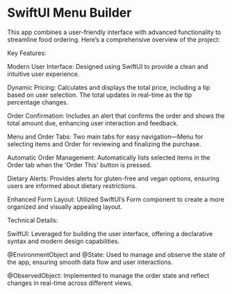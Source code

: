 # SwiftUI Menu Builder

This app combines a user-friendly interface with advanced functionality to streamline food ordering. Here’s a comprehensive overview of the project:

Key Features:

Modern User Interface: Designed using SwiftUI to provide a clean and intuitive user experience.

Dynamic Pricing: Calculates and displays the total price, including a tip based on user selection. The total updates in real-time as the tip percentage changes.

Order Confirmation: Includes an alert that confirms the order and shows the total amount due, enhancing user interaction and feedback.

Menu and Order Tabs: Two main tabs for easy navigation—Menu for selecting items and Order for reviewing and finalizing the purchase.

Automatic Order Management: Automatically lists selected items in the Order tab when the 'Order This' button is pressed.

Dietary Alerts: Provides alerts for gluten-free and vegan options, ensuring users are informed about dietary restrictions.

Enhanced Form Layout: Utilized SwiftUI’s Form component to create a more organized and visually appealing layout.



Technical Details:

SwiftUI: Leveraged for building the user interface, offering a declarative syntax and modern design capabilities.

@EnvironmentObject and @State: Used to manage and observe the state of the app, ensuring smooth data flow and user interactions.

@ObservedObject: Implemented to manage the order state and reflect changes in real-time across different views.
